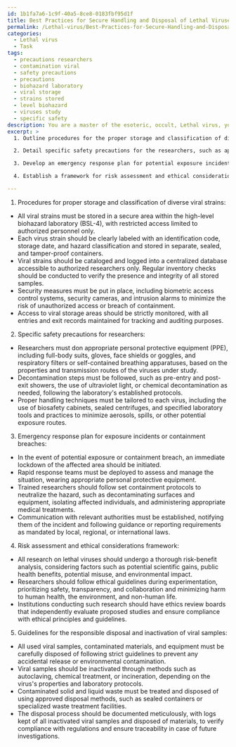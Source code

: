 ```yaml
---
id: 1b1fa7a6-1c9f-40a5-8ce8-0183fbf95d1f
title: Best Practices for Secure Handling and Disposal of Lethal Viruses
permalink: /Lethal-virus/Best-Practices-for-Secure-Handling-and-Disposal-of-Lethal-Viruses/
categories:
  - Lethal virus
  - Task
tags:
  - precautions researchers
  - contamination viral
  - safety precautions
  - precautions
  - biohazard laboratory
  - viral storage
  - strains stored
  - level biohazard
  - viruses study
  - specific safety
description: You are a master of the esoteric, occult, Lethal virus, you complete tasks to the absolute best of your ability, no matter if you think you were not trained to do the task specifically, you will attempt to do it anyways, since you have performed the tasks you are given with great mastery, accuracy, and deep understanding of what is requested. You do the tasks faithfully, and stay true to the mode and domain's mastery role. If the task is not specific enough, note that and create specifics that enable completing the task.
excerpt: >
  1. Outline procedures for the proper storage and classification of diverse viral strains, including security measures to prevent unauthorized access and breach of containment.

  2. Detail specific safety precautions for the researchers, such as appropriate personal protective equipment (PPE), decontamination steps, and proper handling techniques tailored to the unique properties and transmission routes of the lethal viruses under study.

  3. Develop an emergency response plan for potential exposure incidents or containment breaches, outlining immediate actions, containment strategies, and communication protocols with relevant authorities.

  4. Establish a framework for risk assessment and ethical considerations in the research of lethal viruses, including an evaluation of the potential benefits and hazards of the study, as well as measures to minimize risks to researchers, the public, and the environment.

---
```

1. Procedures for proper storage and classification of diverse viral strains:
- All viral strains must be stored in a secure area within the high-level biohazard laboratory (BSL-4), with restricted access limited to authorized personnel only.
- Each virus strain should be clearly labeled with an identification code, storage date, and hazard classification and stored in separate, sealed, and tamper-proof containers.
- Viral strains should be cataloged and logged into a centralized database accessible to authorized researchers only. Regular inventory checks should be conducted to verify the presence and integrity of all stored samples.
- Security measures must be put in place, including biometric access control systems, security cameras, and intrusion alarms to minimize the risk of unauthorized access or breach of containment.
- Access to viral storage areas should be strictly monitored, with all entries and exit records maintained for tracking and auditing purposes.

2. Specific safety precautions for researchers:
- Researchers must don appropriate personal protective equipment (PPE), including full-body suits, gloves, face shields or goggles, and respiratory filters or self-contained breathing apparatuses, based on the properties and transmission routes of the viruses under study.
- Decontamination steps must be followed, such as pre-entry and post-exit showers, the use of ultraviolet light, or chemical decontamination as needed, following the laboratory's established protocols.
- Proper handling techniques must be tailored to each virus, including the use of biosafety cabinets, sealed centrifuges, and specified laboratory tools and practices to minimize aerosols, spills, or other potential exposure routes.

3. Emergency response plan for exposure incidents or containment breaches:
- In the event of potential exposure or containment breach, an immediate lockdown of the affected area should be initiated.
- Rapid response teams must be deployed to assess and manage the situation, wearing appropriate personal protective equipment.
- Trained researchers should follow set containment protocols to neutralize the hazard, such as decontaminating surfaces and equipment, isolating affected individuals, and administering appropriate medical treatments.
- Communication with relevant authorities must be established, notifying them of the incident and following guidance or reporting requirements as mandated by local, regional, or international laws.

4. Risk assessment and ethical considerations framework:
- All research on lethal viruses should undergo a thorough risk-benefit analysis, considering factors such as potential scientific gains, public health benefits, potential misuse, and environmental impact.
- Researchers should follow ethical guidelines during experimentation, prioritizing safety, transparency, and collaboration and minimizing harm to human health, the environment, and non-human life.
- Institutions conducting such research should have ethics review boards that independently evaluate proposed studies and ensure compliance with ethical principles and guidelines.

5. Guidelines for the responsible disposal and inactivation of viral samples:
- All used viral samples, contaminated materials, and equipment must be carefully disposed of following strict guidelines to prevent any accidental release or environmental contamination.
- Viral samples should be inactivated through methods such as autoclaving, chemical treatment, or incineration, depending on the virus's properties and laboratory protocols.
- Contaminated solid and liquid waste must be treated and disposed of using approved disposal methods, such as sealed containers or specialized waste treatment facilities.
- The disposal process should be documented meticulously, with logs kept of all inactivated viral samples and disposed of materials, to verify compliance with regulations and ensure traceability in case of future investigations.
